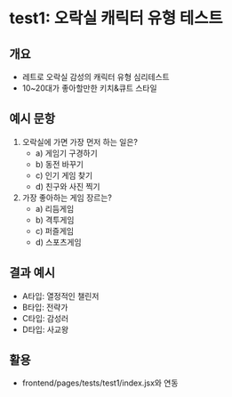 # test1: 오락실 캐릭터 유형 테스트

## 개요
- 레트로 오락실 감성의 캐릭터 유형 심리테스트
- 10~20대가 좋아할만한 키치&큐트 스타일

## 예시 문항
1. 오락실에 가면 가장 먼저 하는 일은?
   - a) 게임기 구경하기
   - b) 동전 바꾸기
   - c) 인기 게임 찾기
   - d) 친구와 사진 찍기
2. 가장 좋아하는 게임 장르는?
   - a) 리듬게임
   - b) 격투게임
   - c) 퍼즐게임
   - d) 스포츠게임

## 결과 예시
- A타입: 열정적인 챌린저
- B타입: 전략가
- C타입: 감성러
- D타입: 사교왕

## 활용
- frontend/pages/tests/test1/index.jsx와 연동 